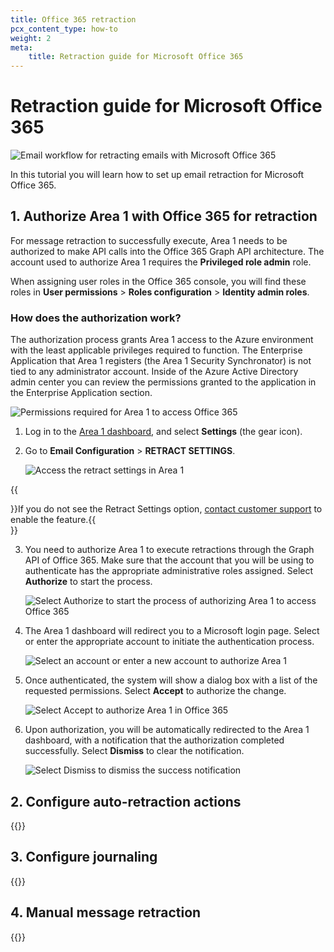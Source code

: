 ```yaml
---
title: Office 365 retraction
pcx_content_type: how-to
weight: 2
meta:
    title: Retraction guide for Microsoft Office 365
---
```


# Retraction guide for Microsoft Office 365

![Email workflow for retracting emails with Microsoft Office 365](/images/email-security/email-retraction/o365/opening_img-o365-retraction.png)

In this tutorial you will learn how to set up email retraction for Microsoft Office 365.

## 1. Authorize Area 1 with Office 365 for retraction

For message retraction to successfully execute, Area 1 needs to be authorized to make API calls into the Office 365 Graph API architecture. The account used to authorize Area 1 requires the **Privileged role admin** role.

When assigning user roles in the Office 365 console, you will find these roles in **User permissions** > **Roles configuration** > **Identity admin roles**.

### How does the authorization work?

The authorization process grants Area 1 access to the Azure environment with the least applicable privileges required to function. The Enterprise Application that Area 1 registers (the Area 1 Security Synchronator) is not tied to any administrator account. Inside of the Azure Active Directory admin center you can review the permissions granted to the application in the Enterprise Application section.

![Permissions required for Area 1 to access Office 365](/images/email-security/email-retraction/o365/area1-synchronator.png)

1. Log in to the [Area 1 dashboard](https://horizon.area1security.com/), and select **Settings** (the gear icon).

2. Go to **Email Configuration** > **RETRACT SETTINGS**.

    ![Access the retract settings in Area 1](/images/email-security/email-retraction/o365/step2-retract-settings.png)

{{<Aside type="note">}}If you do not see the Retract Settings option, [contact customer support](/support/troubleshooting/general-troubleshooting/contacting-cloudflare-support/) to enable the feature.{{</Aside>}}

3. You need to authorize Area 1 to execute retractions through the Graph API of Office 365. Make sure that the account that you will be using to authenticate has the appropriate administrative roles assigned. Select **Authorize** to start the process.

    ![Select Authorize to start the process of authorizing Area 1 to access Office 365](/images/email-security/email-retraction/o365/step3-authorize-o365.png)

4. The Area 1 dashboard will redirect you to a Microsoft login page. Select or enter the appropriate account to initiate the authentication process.

    ![Select an account or enter a new account to authorize Area 1](/images/email-security/email-retraction/o365/step4-authorize-login.png)

5. Once authenticated, the system will show a dialog box with a list of the requested permissions. Select **Accept** to authorize the change.

    ![Select Accept to authorize Area 1 in Office 365](/images/email-security/email-retraction/o365/step5-authorize.png)

6. Upon authorization, you will be automatically redirected to the Area 1 dashboard, with a notification that the authorization completed successfully. Select **Dismiss** to clear the notification.

    ![Select Dismiss to dismiss the success notification](/images/email-security/email-retraction/o365/step6-dismiss.png)

## 2. Configure auto-retraction actions

{{<render file="_auto-retraction.md">}}

## 3. Configure journaling

{{<render file="_journaling-connector.md">}}

## 4. Manual message retraction

{{<render file="_manual-retraction.md">}}